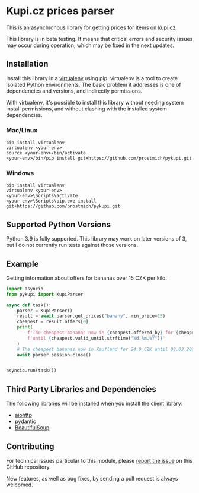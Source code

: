 # Kupi.cz prices parser

This is an asynchronous library for getting prices for items on [kupi.cz](https://kupi.cz).

This library is in beta testing. It means that critical errors and security issues may occur during operation, which may be fixed in the next updates.


## Installation

Install this library in a [virtualenv](https://virtualenv.pypa.io/en/latest/) using pip. virtualenv is a tool to
create isolated Python environments. The basic problem it addresses is one of
dependencies and versions, and indirectly permissions.

With virtualenv, it's possible to install this library without needing system
install permissions, and without clashing with the installed system
dependencies.

### Mac/Linux

```
pip install virtualenv
virtualenv <your-env>
source <your-env>/bin/activate
<your-env>/bin/pip install git+https://github.com/prostmich/pykupi.git
```

### Windows

```
pip install virtualenv
virtualenv <your-env>
<your-env>\Scripts\activate
<your-env>\Scripts\pip.exe install git+https://github.com/prostmich/pykupi.git
```

## Supported Python Versions

Python 3.9 is fully supported. This library may work on later versions of 3, but I do not currently run tests against those versions.

## Example
Getting information about offers for bananas over 15 CZK per kilo.

```Python
import asyncio
from pykupi import KupiParser

async def task():
    parser = KupiParser()
    result = await parser.get_prices("banany", min_price=15)
    cheapest = result.offers[0]
    print(
        f'The cheapest bananas now in {cheapest.offered_by} for {cheapest.price} CZK '
        f'until {cheapest.valid_until.strftime("%d.%m.%Y")}'
    )
    # The cheapest bananas now in Kaufland for 24.9 CZK until 08.03.2022
    await parser.session.close()


asyncio.run(task())
```

## Third Party Libraries and Dependencies

The following libraries will be installed when you install the client library:
* [aiohttp](https://github.com/aio-libs/aiohttp)
* [pydantic](https://github.com/samuelcolvin/pydantic)
* [BeautifulSoup](https://www.crummy.com/software/BeautifulSoup/)

## Contributing
For technical issues particular to this module, please [report the issue](https://github.com/prostmich/pykupi/issues) on this GitHub repository.

New features, as well as bug fixes, by sending a pull request is always welcomed.

